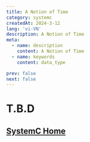 ```yaml
---
title: A Notion of Time
category: systemc
createdAt: 2024-3-12
lang: 'vi-VN'
description: A Notion of Time
meta:
  - name: description
    content: A Notion of Time
  - name: keywords
    content: data_type

prev: false
next: false
---
```



# T.B.D


## [SystemC Home](/danh-muc/systemc.md)